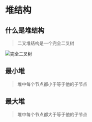 # 堆结构
## 什么是堆结构
> 二叉堆结构是一个完全二叉树

![完全二叉树](https://th.bing.com/th/id/R.eb4c1d4420d3db560dd6d991112440bd?rik=ScAamBlsFF1bWw&riu=http%3a%2f%2fimg.xiaobotalk.cn%2fblog%2fentirelyTree.png&ehk=u5cD9nbxrvDBshYc%2fsPLmN69EFZV3xyg2rsuQBynx4Q%3d&risl=&pid=ImgRaw&r=0)

## 最小堆
> 堆中每个节点都小于等于他的子节点

## 最大堆
> 堆中每个节点都大于等于他的子节点